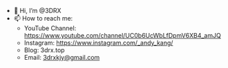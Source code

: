 - 👋 Hi, I’m @3DRX
- 📫 How to reach me:
  - YouTube Channel: https://www.youtube.com/channel/UC0b6UcWbLfDpmV6XB4_amJQ
  - Instagram: https://www.instagram.com/_andy_kang/
  - Blog: 3drx.top
  - Email: 3drxkjy@gmail.com

<!---
3DRX/3DRX is a ✨ special ✨ repository because its `README.md` (this file) appears on your GitHub profile.
You can click the Preview link to take a look at your changes.
--->
